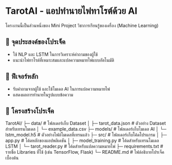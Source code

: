 # TarotAI - แอปทำนายไพ่ทาโรต์ด้วย AI  
โครงงานนี้เป็นส่วนหนึ่งของ Mini Project วิชาการเรียนรู้ของเครื่อง (Machine Learning)  

## 🎯 จุดประสงค์ของโปรเจ็ค  
- ใช้ NLP และ LSTM ในการวิเคราะห์คำถามของผู้ใช้  
- แนะนำไพ่ทาโรต์ที่เหมาะสมและแปลความหมายไพ่แบบอัตโนมัติ  

## 🚀 ฟีเจอร์หลัก  
- รับคำถามจากผู้ใช้ และใช้โมเดล AI ในการแปลความหมายไพ่  
- แสดงผลการทำนายในรูปแบบข้อความ  

## 📂 โครงสร้างโปรเจ็ค  
TarotAI/
├─ data/                    # โฟลเดอร์เก็บ Dataset
│   ├─ tarot_data.json      # ตัวอย่าง Dataset สำหรับเทรนโมเดล
│   └─ example_data.csv
├─ models/                  # โฟลเดอร์เก็บโมเดล AI
│   └─ lstm_model.h5        # ตัวอย่างไฟล์โมเดลที่เทรนแล้ว
├─ src/                     # โฟลเดอร์เก็บโค้ดโปรแกรม
│   ├─ app.py               # โค้ดหลักของแอปพลิเคชัน
│   ├─ model_training.py    # โค้ดสำหรับเทรนโมเดล LSTM
│   └─ tarot_reader.py      # โค้ดสำหรับแปลความหมายไพ่
├─ requirements.txt         # รายชื่อ Libraries ที่ใช้ (เช่น TensorFlow, Flask)
└─ README.md                # ไฟล์อธิบายโปรเจ็คเบื้องต้น

